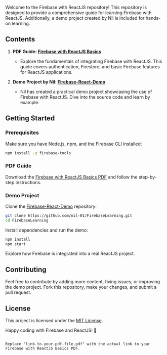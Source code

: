 
Welcome to the Firebase with ReactJS repository! This repository is designed to provide a comprehensive guide for learning Firebase with ReactJS. Additionally, a demo project created by Nil is included for hands-on learning.

## Contents

1. **PDF Guide: [Firebase with ReactJS Basics]()**
   - Explore the fundamentals of integrating Firebase with ReactJS. This guide covers authentication, Firestore, and basic Firebase features for ReactJS applications.

2. **Demo Project by Nil: [Firebase-React-Demo](https://github.com/nil-01/FirebaseLearning)**
   - Nil has created a practical demo project showcasing the use of Firebase with ReactJS. Dive into the source code and learn by example.

## Getting Started

### Prerequisites

Make sure you have Node.js, npm, and the Firebase CLI installed:

```bash
npm install -g firebase-tools
```

### PDF Guide

Download the [Firebase with ReactJS Basics PDF](link-to-your-pdf-file.pdf) and follow the step-by-step instructions.

### Demo Project

Clone the [Firebase-React-Demo](https://github.com/nil-01/FirebaseLearning) repository:

```bash
git clone https://github.com/nil-01/FirebaseLearning.git
cd FirebaseLearning
```

Install dependencies and run the demo:

```bash
npm install
npm start
```

Explore how Firebase is integrated into a real ReactJS project.

## Contributing

Feel free to contribute by adding more content, fixing issues, or improving the demo project. Fork this repository, make your changes, and submit a pull request.

## License

This project is licensed under the [MIT License](LICENSE). 

Happy coding with Firebase and ReactJS! 🚀
```

Replace "link-to-your-pdf-file.pdf" with the actual link to your Firebase with ReactJS Basics PDF.
